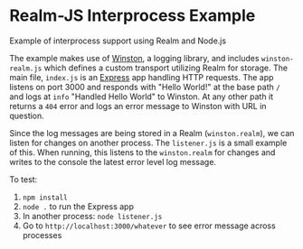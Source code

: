 # Realm-JS Interprocess Example
Example of interprocess support using Realm and Node.js

The example makes use of [Winston](https://github.com/winstonjs/winston), a 
logging library, and includes `winston-realm.js` which defines a custom transport
utilizing Realm for storage. The main file, `index.js` is an 
[Express](https://github.com/expressjs/express) app handling HTTP requests. The 
app listens on port 3000 and responds with "Hello World!" at the base path `/` 
and logs at `info` "Handled Hello World" to Winston. At any other path it 
returns a `404` error and logs an error message to Winston with URL in question.

Since the log messages are being stored in a Realm (`winston.realm`), we can 
listen for changes on another process. The `listener.js` is a small example of 
this. When running, this listens to the `winston.realm` for changes and writes 
to the console the latest error level log message.

To test:

1. `npm install`
2. `node .` to run the Express app
3. In another process: `node listener.js`
4. Go to `http://localhost:3000/whatever` to see error message across processes
